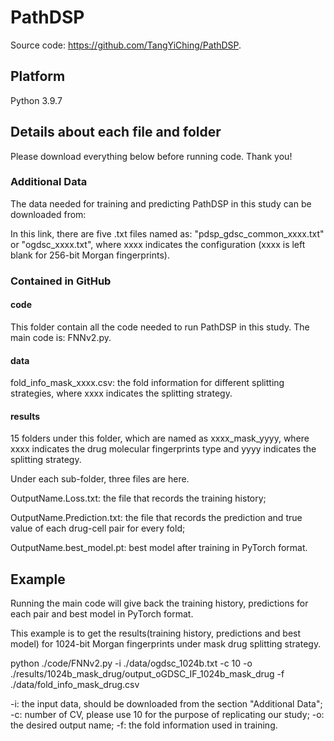 # PathDSP

Source code: <https://github.com/TangYiChing/PathDSP>.

## Platform

Python 3.9.7

## Details about each file and folder
Please download everything below before running code. Thank you!
### Additional Data
The data needed for training and predicting PathDSP in this study can be downloaded from:

In this link, there are five .txt files named as: "pdsp_gdsc_common_xxxx.txt" or "ogdsc_xxxx.txt", where xxxx indicates the configuration (xxxx is left blank for 256-bit Morgan fingerprints).
### Contained in GitHub
#### code
This folder contain all the code needed to run PathDSP in this study. The main code is: FNNv2.py.

#### data
fold_info_mask_xxxx.csv: the fold information for different splitting strategies, where xxxx indicates the splitting strategy.
#### results
15 folders under this folder, which are named as xxxx_mask_yyyy, where xxxx indicates the drug molecular fingerprints type and yyyy indicates the splitting strategy.

Under each sub-folder, three files are here. 

OutputName.Loss.txt: the file that records the training history;

OutputName.Prediction.txt: the file that records the prediction and true value of each drug-cell pair for every fold;

OutputName.best_model.pt: best model after training in PyTorch format.
## Example
Running the main code will give back the training history, predictions for each pair and best model in PyTorch format.

This example is to get the results(training history, predictions and best model) for 1024-bit Morgan fingerprints under mask drug splitting strategy.

python ./code/FNNv2.py -i ./data/ogdsc_1024b.txt -c 10 -o ./results/1024b_mask_drug/output_oGDSC_IF_1024b_mask_drug -f ./data/fold_info_mask_drug.csv

-i: the input data, should be downloaded from the section "Additional Data"; -c: number of CV, please use 10 for the purpose of replicating our study; -o: the desired output name; -f: the fold information used in training.




